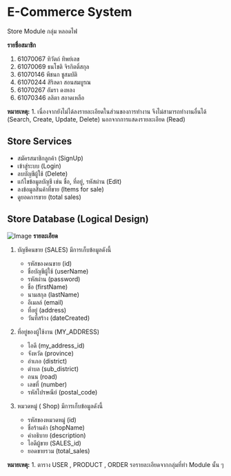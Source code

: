 # E-Commerce System
Store Module  กลุ่ม หลอดไฟ

**รายชื่อสมาชิก**
1. 61070067 ทิวัตถ์ ทิพย์เลข
2. 61070069 ธนโชติ จิรกิตติ์สกุล
3. 61070146 พีชนก ชูสมบัติ
4. 61070244 สิริลดา สอนสมบูรณ
5. 61070267 อัมรา ดงหลง
6. 61070346 ลลิตา สอาดเหลือ




**หมายเหตุ:** 1. เนื่องจากยังไม่ได้ลงรายละเอียดในส่วนของการทำงาน จึงไม่สามารถทำงานอื่นได้ (Search, Create, Update, Delete) นอกจากการแสดงรายละเอียด (Read)

## Store Services
-   สมัครสมาชิกลูกค้า (SignUp)
-   เข้าสู่ระบบ (Login)
-   ลบบัญชีผู้ใช้ (Delete)
-   แก้ไขข้อมูลบัญชี เช่น ชื่อ, ที่อยู่, รหัสผ่าน (Edit)
-   ลงข้อมูลสินค้าที่ขาย (Items for sale)
-   ดูยอดการขาย (total sales)

## Store Database (Logical Design)
![Image](https://imgur.com/AdDN4Q1.jpg)
**รายละเอียด**
1. บัญชีคนขาย (SALES) มีการเก็บข้อมูลดังนี้
    * รหัสของคนขาย (id)
    * ชื่อบัญชีผู้ใช้ (userName)
    * รหัสผ่าน (password)
    * ชื่อ (firstName)
    * นามสกุล (lastName)
    * อีเมลล์ (email)
    * ที่อยู่ (address)
    * วันที่สร้าง (dateCreated)
  
    
2. ที่อยู่ของผู้ใช้งาน (MY_ADDRESS)
   * ไอดี (my_address_id)
   * จังหวัด (province)
   * อำเภอ (district)
   * ตำบล (sub_district)
   * ถนน (road)
   * เลขที่ (number)
   * รหัสไปรษณีย์ (postal_code)

3. หมวดหมู่ ( Shop) มีการเก็บข้อมูลดังนี้
      * รหัสของหมวดหมู่ (id)
      * ชื่อร้านค้า (shopName)
      * คำอธิบาย (description)
      * ไอดีผู้ขาย (SALES_id)
      * ยอดขายรวม (total_sales)
      

**หมายเหตุ:** 1. ตาราง USER , PRODUCT , ORDER รอรายละเอียดจากกลุ่มที่ทำ Module นั้น ๆ
